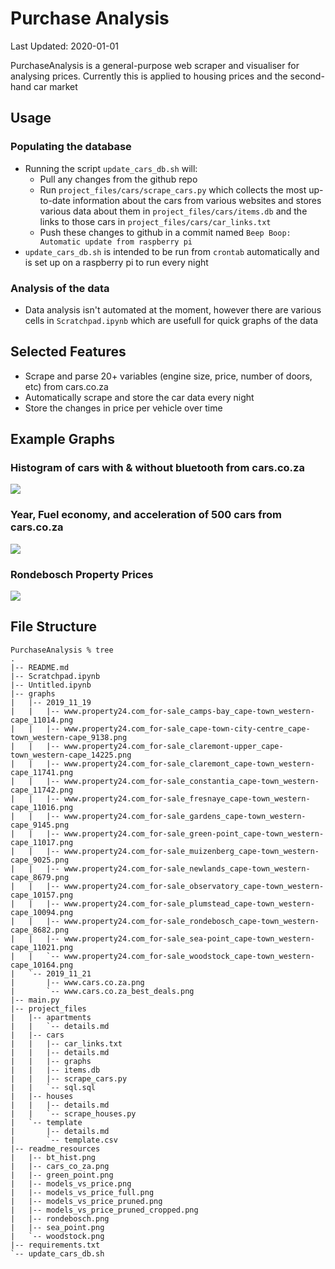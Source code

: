 # Purchase Analysis

Last Updated: 2020-01-01

PurchaseAnalysis is a general-purpose web scraper 
and visualiser for analysing prices. Currently this 
is applied to housing prices and the second-hand car market

## Usage

### Populating the database
* Running the script `update_cars_db.sh` will:
  * Pull any changes from the github repo
  * Run `project_files/cars/scrape_cars.py` which collects the 
  most up-to-date information about the cars from various websites
  and stores various data about them in `project_files/cars/items.db` 
  and the links to those cars in `project_files/cars/car_links.txt`
  * Push these changes to github in a commit named `Beep Boop: Automatic update from raspberry pi`
* `update_cars_db.sh` is intended to be run from `crontab` automatically
and is set up on a raspberry pi to run every night

### Analysis of the data
* Data analysis isn't automated at the moment, however there are
various cells in `Scratchpad.ipynb` which are usefull for quick graphs of
the data

## Selected Features
* Scrape and parse 20+ variables (engine size, price, number of doors, etc)
from cars.co.za
* Automatically scrape and store the car data every night
* Store the changes in price per vehicle over time

## Example Graphs

### Histogram of cars with & without bluetooth from cars.co.za
![](readme_resources/bt_hist.png)

### Year, Fuel economy, and acceleration of 500 cars from cars.co.za
![](readme_resources/cars_co_za.png)

### Rondebosch Property Prices
![](readme_resources/rondebosch.png)


## File Structure
```
PurchaseAnalysis % tree
.
|-- README.md
|-- Scratchpad.ipynb
|-- Untitled.ipynb
|-- graphs
|   |-- 2019_11_19
|   |   |-- www.property24.com_for-sale_camps-bay_cape-town_western-cape_11014.png
|   |   |-- www.property24.com_for-sale_cape-town-city-centre_cape-town_western-cape_9138.png
|   |   |-- www.property24.com_for-sale_claremont-upper_cape-town_western-cape_14225.png
|   |   |-- www.property24.com_for-sale_claremont_cape-town_western-cape_11741.png
|   |   |-- www.property24.com_for-sale_constantia_cape-town_western-cape_11742.png
|   |   |-- www.property24.com_for-sale_fresnaye_cape-town_western-cape_11016.png
|   |   |-- www.property24.com_for-sale_gardens_cape-town_western-cape_9145.png
|   |   |-- www.property24.com_for-sale_green-point_cape-town_western-cape_11017.png
|   |   |-- www.property24.com_for-sale_muizenberg_cape-town_western-cape_9025.png
|   |   |-- www.property24.com_for-sale_newlands_cape-town_western-cape_8679.png
|   |   |-- www.property24.com_for-sale_observatory_cape-town_western-cape_10157.png
|   |   |-- www.property24.com_for-sale_plumstead_cape-town_western-cape_10094.png
|   |   |-- www.property24.com_for-sale_rondebosch_cape-town_western-cape_8682.png
|   |   |-- www.property24.com_for-sale_sea-point_cape-town_western-cape_11021.png
|   |   `-- www.property24.com_for-sale_woodstock_cape-town_western-cape_10164.png
|   `-- 2019_11_21
|       |-- www.cars.co.za.png
|       `-- www.cars.co.za_best_deals.png
|-- main.py
|-- project_files
|   |-- apartments
|   |   `-- details.md
|   |-- cars
|   |   |-- car_links.txt
|   |   |-- details.md
|   |   |-- graphs
|   |   |-- items.db
|   |   |-- scrape_cars.py
|   |   `-- sql.sql
|   |-- houses
|   |   |-- details.md
|   |   `-- scrape_houses.py
|   `-- template
|       |-- details.md
|       `-- template.csv
|-- readme_resources
|   |-- bt_hist.png
|   |-- cars_co_za.png
|   |-- green_point.png
|   |-- models_vs_price.png
|   |-- models_vs_price_full.png
|   |-- models_vs_price_pruned.png
|   |-- models_vs_price_pruned_cropped.png
|   |-- rondebosch.png
|   |-- sea_point.png
|   `-- woodstock.png
|-- requirements.txt
`-- update_cars_db.sh

```
